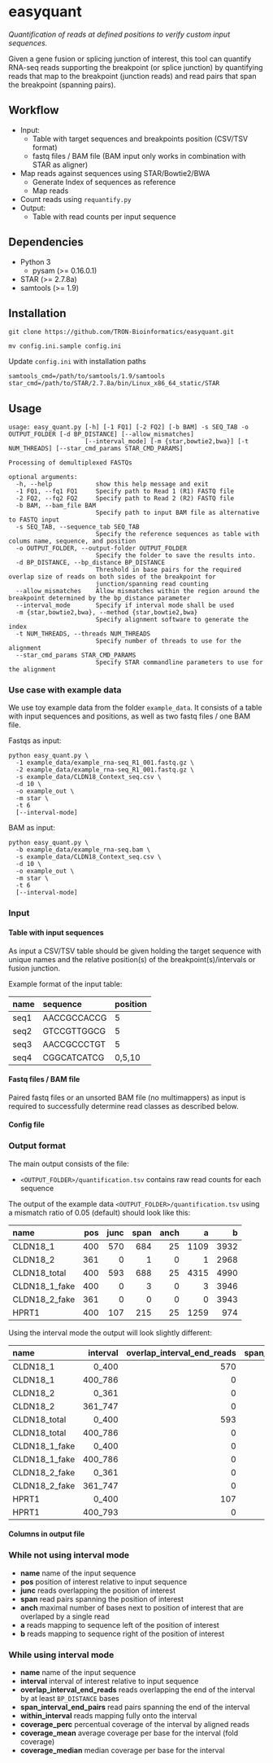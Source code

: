 # easyquant

*Quantification of reads at defined positions to verify custom input sequences.*

Given a gene fusion or splicing junction of interest, this tool can quantify
RNA-seq reads supporting the breakpoint (or splice junction) by quantifying
reads that map to the breakpoint (junction reads) and read pairs that span the
breakpoint (spanning pairs).


## Workflow

- Input:
    - Table with target sequences and breakpoints position (CSV/TSV format)
    - fastq files / BAM file (BAM input only works in combination with STAR as aligner)
- Map reads against sequences using STAR/Bowtie2/BWA
    - Generate Index of sequences as reference
    - Map reads
- Count reads using `requantify.py`
- Output: 
    - Table with read counts per input sequence

## Dependencies

 - Python 3
   - pysam (>= 0.16.0.1)
 - STAR (>= 2.7.8a)
 - samtools (>= 1.9)
 
## Installation

```
git clone https://github.com/TRON-Bioinformatics/easyquant.git
```

```
mv config.ini.sample config.ini
```

Update `config.ini` with installation paths

```
samtools_cmd=/path/to/samtools/1.9/samtools
star_cmd=/path/to/STAR/2.7.8a/bin/Linux_x86_64_static/STAR
```

## Usage


```
usage: easy_quant.py [-h] [-1 FQ1] [-2 FQ2] [-b BAM] -s SEQ_TAB -o OUTPUT_FOLDER [-d BP_DISTANCE] [--allow_mismatches]
                     [--interval_mode] [-m {star,bowtie2,bwa}] [-t NUM_THREADS] [--star_cmd_params STAR_CMD_PARAMS]

Processing of demultiplexed FASTQs

optional arguments:
  -h, --help            show this help message and exit
  -1 FQ1, --fq1 FQ1     Specify path to Read 1 (R1) FASTQ file
  -2 FQ2, --fq2 FQ2     Specify path to Read 2 (R2) FASTQ file
  -b BAM, --bam_file BAM
                        Specify path to input BAM file as alternative to FASTQ input
  -s SEQ_TAB, --sequence_tab SEQ_TAB
                        Specify the reference sequences as table with colums name, sequence, and position
  -o OUTPUT_FOLDER, --output-folder OUTPUT_FOLDER
                        Specify the folder to save the results into.
  -d BP_DISTANCE, --bp_distance BP_DISTANCE
                        Threshold in base pairs for the required overlap size of reads on both sides of the breakpoint for
                        junction/spanning read counting
  --allow_mismatches    Allow mismatches within the region around the breakpoint determined by the bp_distance parameter
  --interval_mode       Specify if interval mode shall be used
  -m {star,bowtie2,bwa}, --method {star,bowtie2,bwa}
                        Specify alignment software to generate the index
  -t NUM_THREADS, --threads NUM_THREADS
                        Specify number of threads to use for the alignment
  --star_cmd_params STAR_CMD_PARAMS
                        Specify STAR commandline parameters to use for the alignment

```

### Use case with example data

We use toy example data from the folder `example_data`. It consists of a table 
with input sequences and positions, as well as two fastq files / one BAM file. 

Fastqs as input:

```
python easy_quant.py \
  -1 example_data/example_rna-seq_R1_001.fastq.gz \
  -2 example_data/example_rna-seq_R1_001.fastq.gz \
  -s example_data/CLDN18_Context_seq.csv \
  -d 10 \
  -o example_out \
  -m star \
  -t 6
  [--interval-mode]
```

BAM as input:

```
python easy_quant.py \
  -b example_data/example_rna-seq.bam \
  -s example_data/CLDN18_Context_seq.csv \
  -d 10 \
  -o example_out \
  -m star \
  -t 6
  [--interval-mode]
```



### Input

#### Table with input sequences

As input a CSV/TSV table should be given holding the target sequence 
with unique names and the relative position(s) of the breakpoint(s)/intervals or fusion junction.

Example format of the input table:

|name     | sequence      | position  |
|:--------|:--------------|:----------|
|seq1     | AACCGCCACCG   |5          |
|seq2     | GTCCGTTGGCG   |5          |
|seq3     | AACCGCCCTGT   |5          |
|seq4     | CGGCATCATCG   |0,5,10     |


#### Fastq files / BAM file

Paired fastq files or an unsorted BAM file (no multimappers) as input is required 
to successfully determine read classes as described below. 

#### Config file


### Output format

The main output consists of the file: 

 - `<OUTPUT_FOLDER>/quantification.tsv` contains raw read counts for each sequence

The output of the example data `<OUTPUT_FOLDER>/quantification.tsv` using a mismatch ratio of 0.05 (default) should look like this:


| name          | pos | junc | span | anch | a    | b    |
|:--------------|----:|-----:|-----:|-----:|-----:|-----:|
| CLDN18_1      | 400 | 570  | 684  | 25   | 1109 | 3932 |
| CLDN18_2      | 361 | 0    | 1    | 0    | 1    | 2968 |
| CLDN18_total  | 400 | 593  | 688  | 25   | 4315 | 4990 |
| CLDN18_1_fake | 400 | 0    | 3    | 0    | 3    | 3946 |
| CLDN18_2_fake | 361 | 0    | 0    | 0    | 0    | 3943 |
| HPRT1         | 400 | 107  | 215  | 25   | 1259 | 974  |


Using the interval mode the output will look slightly different:

| name          | interval | overlap_interval_end_reads | span_interval_end_pairs | within_interval | coverage_perc | coverage_mean | coverage_median |
|:--------------|---------:|---------------------------:|------------------------:|----------------:|--------------:|--------------:|----------------:|
| CLDN18_1      | 0_400    | 570                        | 684                     | 1109            | 0.89          | 182.71        | 137.5           |
| CLDN18_1      | 400_786  | 0                          | 0                       | 3932            | 1.0           | 519.51        | 563.5           |
| CLDN18_2      | 0_361    | 0                          | 1                       | 1               | 0.14          | 0.14          | 0.0             |
| CLDN18_2      | 361_747  | 0                          | 0                       | 2968            | 1.0           | 392.15        | 425.5           |
| CLDN18_total  | 0_400    | 593                        | 688                     | 4315            | 1.0           | 586.16        | 682.0           |
| CLDN18_total  | 400_786  | 0                          | 0                       | 4990            | 1.0           | 659.15        | 757.5           |
| CLDN18_1_fake | 0_400    | 0                          | 3                       | 3               | 0.16          | 0.38          | 0.0             |
| CLDN18_1_fake | 400_786  | 0                          | 0                       | 3946            | 1.0           | 521.23        | 551.5           |
| CLDN18_2_fake | 0_361    | 0                          | 0                       | 0               | 0.0           | 0.0           | 0.0             |
| CLDN18_2_fake | 361_747  | 0                          | 0                       | 3943            | 1.0           | 520.83        | 551.0           |
| HPRT1         | 0_400    | 107                        | 215                     | 1259            | 1.0           | 167.77        | 175.0           |
| HPRT1         | 400_793  | 0                          | 0                       | 974             | 0.98          | 126.40        | 101.0           |




#### Columns in output file

### While not using interval mode

 - **name**   name of the input sequence
 - **pos** position of interest relative to input sequence 
 - **junc** reads overlapping the position of interest
 - **span** read pairs spanning the position of interest
 - **anch** maximal number of bases next to position of interest that are overlaped by a single read
 - **a** reads mapping to sequence left of the position of interest
 - **b** reads mapping to sequence right of the position of interest

### While using interval mode

 - **name**   name of the input sequence
 - **interval** interval of interest relative to input sequence
 - **overlap_interval_end_reads** reads overlapping the end of the interval by at least `BP_DISTANCE` bases
 - **span_interval_end_pairs** read pairs spanning the end of the interval
 - **within_interval** reads mapping fully onto the interval
 - **coverage_perc** percentual coverage of the interval by aligned reads
 - **coverage_mean** average coverage per base for the interval (fold coverage)
 - **coverage_median** median coverage per base for the interval